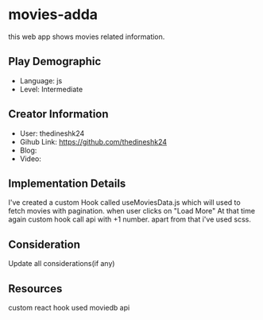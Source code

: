 # movies-adda

this web app shows movies related information.

## Play Demographic

- Language: js
- Level: Intermediate

## Creator Information

- User: thedineshk24
- Gihub Link: https://github.com/thedineshk24
- Blog:
- Video:

## Implementation Details

I've created a custom Hook called useMoviesData.js which will used to fetch movies with pagination. when user clicks on "Load More" At that time again custom hook call api with +1 number. apart from that i've used scss.

## Consideration

Update all considerations(if any)

## Resources
custom react hook
used moviedb api
